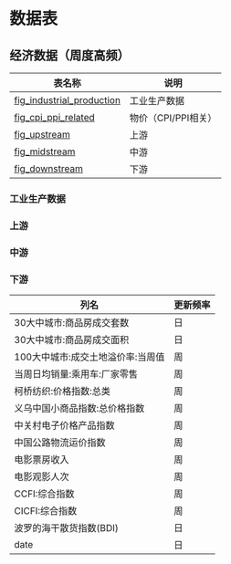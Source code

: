 # 数据表



## 经济数据（周度高频）

|表名称|说明|
| - | - |
|[fig_industrial_production](tables/industrial_production)|工业生产数据|
|[fig_cpi_ppi_related](tables/cpi_ppi_related)|物价（CPI/PPI相关）|
|[fig_upstream](tables/upstream)|上游|
|[fig_midstream](tables/midstream)|中游|
|[fig_downstream](#下游)|下游|





### 工业生产数据



### 上游		

### 中游

### 下游

| 列名                              | 更新频率 |
| --------------------------------- | -------- |
| 30大中城市:商品房成交套数         | 日       |
| 30大中城市:商品房成交面积         | 日       |
| 100大中城市:成交土地溢价率:当周值 | 周       |
| 当周日均销量:乘用车:厂家零售      | 周       |
| 柯桥纺织:价格指数:总类            | 周       |
| 义乌中国小商品指数:总价格指数     | 周       |
| 中关村电子价格产品指数            | 周       |
| 中国公路物流运价指数              | 周       |
| 电影票房收入                      | 周       |
| 电影观影人次                      | 周       |
| CCFI:综合指数                     | 周       |
| CICFI:综合指数                    | 周       |
| 波罗的海干散货指数(BDI)           | 日       |
| date                              | 日       |